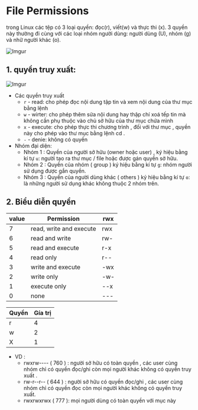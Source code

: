 # File Permissions

trong Linux các tệp có 3 loại quyền: đọc(r), viết(w) và thực thi (x). 3 quyền này thường đi cùng với các loại nhóm người dùng: người dùng (U), nhóm (g) và nhữ người khác (o).



![Imgur](https://i.imgur.com/qRwKO4X.png)

## 1. quyền truy xuất: 






![Imgur](https://i.imgur.com/5OxZJkJ.png)


-   Các quyền truy xuất 
     - `r` - read: cho phép đọc nội dung tập tin và xem nội dung của thư mục bằng lệnh
     - `w` - wirter: cho phép thêm sửa nội dung hay thập chí xoá tếp tin mà không cần phụ thuộc vào chủ sở hữu của thư mục chứa mình
    - `x` - execute: cho phép thực thi chương trình , đối với thư mục , quyền này cho phép vào thư mục bằng lệnh cd . 
    - `-`  - denie: không có quyền
  -  Nhóm đại diện:
       - Nhóm 1 : Quyền của người sở hữu (owner hoặc user) , ký hiệu bằng kí tự `u`: người tạo ra thư mục / file hoặc được gán quyền sở hữu.
       - Nhóm 2 : Quyền của nhóm ( group ) ký hiệu bằng kí tự `g`: nhóm người sử dụng được gắn quyền.
       - Nhóm 3 : Quyền của người dùng khác ( others ) ký hiệu bằng kí tự `o`: là những người sử dụng khác không thuộc 2 nhóm trên.


## 2. Biểu diễn quyền
| value | Permission | rwx |               
|-----| -------------| -----|
7| read, write and execute	| rwx
6| read and write	| rw-
5| read and execute	|r-x
4| read only	| r--
3| write and execute| -wx
2| write only	|-w-
1| execute only	|--x
0| none|---

| Quyền | Gía trị |
| ------| --------|
|r| 4|
|w| 2|
|X|1|

- VD :
    - rwxrw---- ( 760 ) : người sở hữu có toàn quyền , các user cùng nhóm chỉ có quyền đọc/ghi còn mọi người khác không có quyền truy xuất .
    - rw-r--r-- ( 644 ) : người sở hữu có quyền đọc/ghi , các user cùng nhóm chỉ có quyền đọc còn mọi người khác không có quyền truy xuất.
    - rwxrwxrwx ( 777 ): mọi người dùng có toàn quyền với mục này